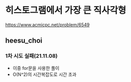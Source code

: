 # 히스토그램에서 가장 큰 직사각형

https://www.acmicpc.net/problem/6549

## heesu_choi
### 1차 시도 실패(21.11.08)
- 이중 for문을 사용한 풀이
- O(N^2)의 시간복잡도로 시간 초과
